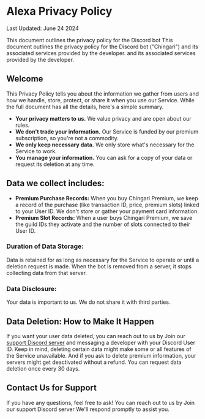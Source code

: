 # Alexa Privacy Policy 
Last Updated: June 24 2024

This document outlines the privacy policy for the Discord bot This document outlines the privacy policy for the Discord bot ("Chingari") and its associated services provided by the developer. and its associated services provided by the developer.

## Welcome
This Privacy Policy tells you about the information we gather from users and how we handle, store, protect, or share it when you use our Service. While the full document has all the details, here's a simple summary.

 - **Your privacy matters to us.** We value privacy and are open about our rules.
 - **We don't trade your information.** Our Service is funded by our premium subscription, so you're not a commodity.
 - **We only keep necessary data.** We only store what's necessary for the Service to work.
 - **You manage your information.** You can ask for a copy of your data or request its deletion at any time.

## Data we collect includes:
 - **Premium Purchase Records:** When you buy Chingari Premium, we keep a record of the purchase (like transaction ID, price, premium slots) linked to your User ID. We don't store or gather your payment card information.
 - **Premium Slot Records:** When a user buys Chingari Premium, we save the guild IDs they activate and the number of slots connected to their User ID.

### Duration of Data Storage:
Data is retained for as long as necessary for the Service to operate or until a deletion request is made. When the bot is removed from a server, it stops collecting data from that server.

### Data Disclosure:
Your data is important to us. We do not share it with third parties.

## Data Deletion: How to Make It Happen
If you want your user data deleted, you can reach out to us by Join our [support Discord server]( https://discord.gg/W2GheK3F9m ) and messaging a developer with your Discord User ID. Keep in mind, deleting certain data might make some or all features of the Service unavailable. And if you ask to delete premium information, your servers might get deactivated without a refund. You can request data deletion once every 30 days.

## Contact Us for Support
If you have any questions, feel free to ask! You can reach out to us by Join our support Discord server We'll respond promptly to assist you.
